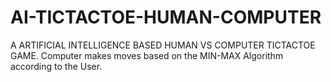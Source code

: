 # AI-TICTACTOE-HUMAN-COMPUTER

A ARTIFICIAL INTELLIGENCE BASED HUMAN VS COMPUTER TICTACTOE GAME.
Computer makes moves based on the MIN-MAX Algorithm according to the User.
